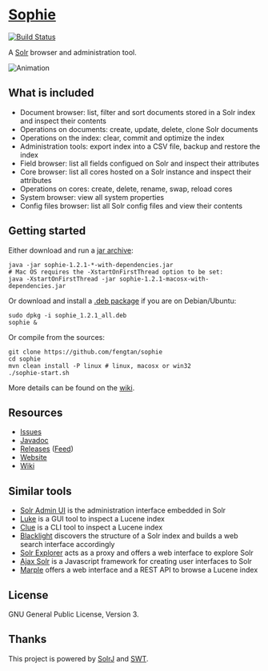 # [Sophie](http://fengtan.github.io/sophie/)

[![Build Status](https://travis-ci.org/fengtan/sophie.svg?branch=master)](https://travis-ci.org/fengtan/sophie)

A [Solr](http://lucene.apache.org/solr/) browser and administration tool.

![Animation](https://raw.github.com/fengtan/sophie/master/anim.gif)

## What is included

- Document browser: list, filter and sort documents stored in a Solr index and inspect their contents
- Operations on documents: create, update, delete, clone Solr documents
- Operations on the index: clear, commit and optimize the index
- Administration tools: export index into a CSV file, backup and restore the index
- Field browser: list all fields configued on Solr and inspect their attributes
- Core browser: list all cores hosted on a Solr instance and inspect their attributes
- Operations on cores: create, delete, rename, swap, reload cores
- System browser: view all system properties
- Config files browser: list all Solr config files and view their contents

## Getting started

Either download and run a [jar archive](https://github.com/fengtan/sophie/releases):

    java -jar sophie-1.2.1-*-with-dependencies.jar
    # Mac OS requires the -XstartOnFirstThread option to be set:
    java -XstartOnFirstThread -jar sophie-1.2.1-macosx-with-dependencies.jar

Or download and install a [.deb package](https://github.com/fengtan/sophie/releases) if you are on Debian/Ubuntu:

    sudo dpkg -i sophie_1.2.1_all.deb
    sophie &

Or compile from the sources:

    git clone https://github.com/fengtan/sophie
    cd sophie
    mvn clean install -P linux # linux, macosx or win32
    ./sophie-start.sh

More details can be found on the [wiki](https://github.com/fengtan/sophie/wiki/).

## Resources

- [Issues](https://github.com/fengtan/sophie/issues)
- [Javadoc](http://fengtan.github.io/sophie/javadoc/)
- [Releases](https://github.com/fengtan/sophie/releases) ([Feed](https://github.com/fengtan/sophie/releases.atom))
- [Website](http://fengtan.github.io/sophie/)
- [Wiki](https://github.com/fengtan/sophie/wiki)

## Similar tools

- [Solr Admin UI](https://cwiki.apache.org/confluence/display/solr/Overview+of+the+Solr+Admin+UI) is the administration interface embedded in Solr
- [Luke](https://github.com/DmitryKey/luke) is a GUI tool to inspect a Lucene index
- [Clue](https://github.com/javasoze/clue) is a CLI tool to inspect a Lucene index
- [Blacklight](https://github.com/projectblacklight/blacklight) discovers the structure of a Solr index and builds a web search interface accordingly
- [Solr Explorer](https://github.com/cominvent/solr-explorer) acts as a proxy and offers a web interface to explore Solr
- [Ajax Solr](https://github.com/evolvingweb/ajax-solr) is a Javascript framework for creating user interfaces to Solr
- [Marple](https://github.com/flaxsearch/marple) offers a web interface and a REST API to browse a Lucene index

## License

GNU General Public License, Version 3.

## Thanks

This project is powered by [SolrJ](https://cwiki.apache.org/confluence/display/solr/Using+SolrJ) and [SWT](https://www.eclipse.org/swt/).
